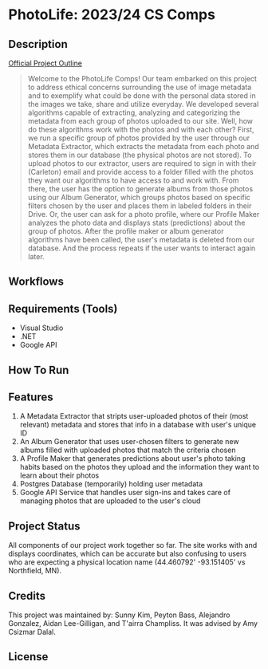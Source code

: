 # PhotoLife: 2023/24 CS Comps

## Description
[Official Project Outline](https://www.cs.carleton.edu/cs_comps/2324/photoLife/index.php)
>Welcome to the PhotoLife Comps! Our team embarked on this project to address ethical concerns surrounding the use of
image metadata and to exemplify what could be done with the personal data stored in the images we take, share and utilize
everyday. We developed several algorithms capable of extracting, analyzing and categorizing the metadata from each group
of photos uploaded to our site.
Well, how do these algorithms work with the photos and with each other? First, we run a 
specific group of photos provided by the user through our Metadata Extractor, which extracts the metadata from each photo
and stores them in our database (the physical photos are not stored). To upload photos to our extractor, users are required
to sign in with their (Carleton) email and provide access to a folder filled with the photos they want our algorithms to 
have access to and work with. From there, the user has the option to generate albums from those photos using our Album 
Generator, which groups photos based on specific filters chosen by the user and places them in labeled folders in their Drive. 
Or, the user can ask for a photo profile, where our Profile Maker analyzes the photo data and displays stats (predictions) 
about the group of photos. After the profile maker or album generator algorithms have been called, the user's metadata is 
deleted from our database. And the process repeats if the user wants to interact again later.

## Workflows

## Requirements (Tools)
- Visual Studio
- .NET
- Google API

## How To Run

## Features
1. A Metadata Extractor that stripts user-uploaded photos of their (most relevant) metadata and stores that info in a database with user's unique ID
2. An Album Generator that uses user-chosen filters to generate new albums filled with uploaded photos that match the criteria chosen
3. A Profile Maker that generates predictions about user's photo taking habits based on the photos they upload and the information they want to learn about their photos
4. Postgres Database (temporarily) holding user metadata
5. Google API Service that handles user sign-ins and takes care of managing photos that are uploaded to the user's cloud

## Project Status
All components of our project work together so far. The site works with and displays coordinates, which can be accurate but also confusing to users who are expecting a physical location name (44.460792' -93.151405' vs Northfield, MN).

## Credits
This project was maintained by: Sunny Kim, Peyton Bass, Alejandro Gonzalez, Aidan Lee-Gilligan, and T'airra Champliss. It was advised by Amy Csizmar Dalal.

## License
